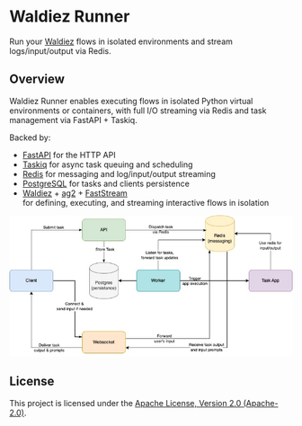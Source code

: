 # Waldiez Runner

Run your [Waldiez](https://github.com/waldiez/waldiez) flows in isolated environments and stream logs/input/output via Redis.

## Overview

Waldiez Runner enables executing flows in isolated Python virtual environments or containers, with full I/O streaming via Redis and task management via FastAPI + Taskiq.

Backed by:

- [FastAPI](https://fastapi.tiangolo.com/) for the HTTP API
- [Taskiq](https://taskiq.readthedocs.io/) for async task queuing and scheduling
- [Redis](https://redis.io/) for messaging and log/input/output streaming
- [PostgreSQL](https://www.postgresql.org/) for tasks and clients persistence
- [Waldiez](https://github.com/waldiez/waldiez) + [ag2](https://github.com/ag2ai/ag2) + [FastStream](https://github.com/ag2ai/faststream)  
  for defining, executing, and streaming interactive flows in isolation

![overview](https://raw.githubusercontent.com/waldiez/runner/refs/heads/main/docs/overview.jpg)

## License

This project is licensed under the [Apache License, Version 2.0 (Apache-2.0)](https://github.com/waldiez/vscode/blob/main/LICENSE).
